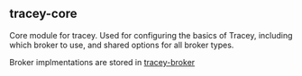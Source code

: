 ## tracey-core

Core module for tracey. Used for configuring the basics of Tracey, including which broker to use, and shared options for all broker types.

Broker implmentations are stored in [tracey-broker](https://github.com/Praqma/tracey-broker)